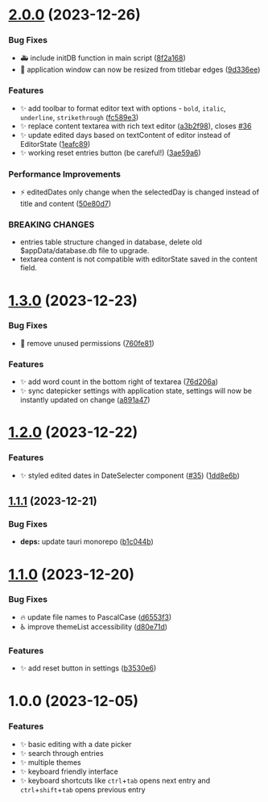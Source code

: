 # [2.0.0](https://github.com/knownasnaffy/inner-ink/compare/v1.3.0...v2.0.0) (2023-12-26)


### Bug Fixes

* :ambulance: include initDB function in main script ([8f2a168](https://github.com/knownasnaffy/inner-ink/commit/8f2a1682185b85459100f5a94574a19f00e96ccf))
* :bug: application window can now be resized from titlebar edges ([9d336ee](https://github.com/knownasnaffy/inner-ink/commit/9d336ee87d0b881e71bd842ec7e7aaf626c065ce))


### Features

* :sparkles: add toolbar to format editor text with options - `bold`, `italic`, `underline`, `strikethrough` ([fc589e3](https://github.com/knownasnaffy/inner-ink/commit/fc589e3e7b9b905a3c0f9f218f924d39fdee693f))
* :sparkles: replace content textarea with rich text editor ([a3b2f98](https://github.com/knownasnaffy/inner-ink/commit/a3b2f98a8eaedbc2177d03ca4ac53dc538eb2b71)), closes [#36](https://github.com/knownasnaffy/inner-ink/issues/36)
* :sparkles: update edited days based on textContent of editor instead of EditorState ([1eafc89](https://github.com/knownasnaffy/inner-ink/commit/1eafc89ddac15de392775f88dd1650a468ff9e41))
* :sparkles: working reset entries button (be careful!) ([3ae59a6](https://github.com/knownasnaffy/inner-ink/commit/3ae59a6cf18bb9726781735ea1c8f7b9ba7e0570))


### Performance Improvements

* :zap: editedDates only change when the selectedDay is changed instead of title and content ([50e80d7](https://github.com/knownasnaffy/inner-ink/commit/50e80d709c5afd0daa6f04bc451824570e42d14c))


### BREAKING CHANGES

* entries table structure changed in database, delete old $appData/database.db file to upgrade.
* textarea content is not compatible with editorState saved in the content field.

# [1.3.0](https://github.com/knownasnaffy/inner-ink/compare/v1.2.0...v1.3.0) (2023-12-23)


### Bug Fixes

* :passport_control: remove unused permissions ([760fe81](https://github.com/knownasnaffy/inner-ink/commit/760fe813bae9f72278c3826181a63a4632684bc0))


### Features

* :sparkles: add word count in the bottom right of textarea ([76d206a](https://github.com/knownasnaffy/inner-ink/commit/76d206abc170a66d87b1bb935cfd6b59e2b4a0b9))
* :sparkles: sync datepicker settings with application state, settings will now be instantly updated on change ([a891a47](https://github.com/knownasnaffy/inner-ink/commit/a891a47ee19b844100fe7d867594b42422206e9e))

# [1.2.0](https://github.com/knownasnaffy/inner-ink/compare/v1.1.1...v1.2.0) (2023-12-22)


### Features

* :sparkles: styled edited dates in DateSelecter component ([#35](https://github.com/knownasnaffy/inner-ink/issues/35)) ([1dd8e6b](https://github.com/knownasnaffy/inner-ink/commit/1dd8e6b0478a6ad6ff7324b0875a195c49cdc06b))

## [1.1.1](https://github.com/knownasnaffy/inner-ink/compare/v1.1.0...v1.1.1) (2023-12-21)


### Bug Fixes

* **deps:** update tauri monorepo ([b1c044b](https://github.com/knownasnaffy/inner-ink/commit/b1c044b3ec2ab0461ca9b547b89c6cd3970bb0cc))

# [1.1.0](https://github.com/knownasnaffy/inner-ink/compare/v1.0.0...v1.1.0) (2023-12-20)


### Bug Fixes

* :fire: update file names to PascalCase ([d6553f3](https://github.com/knownasnaffy/inner-ink/commit/d6553f3b5558c242396942cbb4c050467499190c))
* :wheelchair: improve themeList accessibility ([d80e71d](https://github.com/knownasnaffy/inner-ink/commit/d80e71d3c47d97d525ce127c7b9c11e88d5e293f))


### Features

* :sparkles: add reset button in settings ([b3530e6](https://github.com/knownasnaffy/inner-ink/commit/b3530e6e2a9a31d5efe06a1d73a1cb85ea18c04b))

# 1.0.0 (2023-12-05)


### Features

* ✨ basic editing with a date picker
* ✨ search through entries
* ✨ multiple themes
* ✨ keyboard friendly interface
* ✨ keyboard shortcuts like `ctrl`+`tab` opens next entry and `ctrl`+`shift`+`tab` opens previous entry
